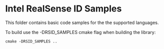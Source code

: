 # 			Intel RealSense ID Samples
This folder contains basic code samples for the the supported languages.


To build use the -DRSID_SAMPLES cmake flag when building the library:

```console
cmake -DRSID_SAMPLES ..
```
